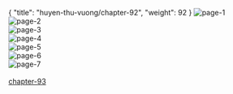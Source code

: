 { "title": "huyen-thu-vuong/chapter-92", "weight": 92 }
<img src="huyen-thu-vuong_0092_01-4c148efa26dfc694e5a48962f94df60e.webp" alt="page-1" origin="https://3.bp.blogspot.com/-8Uc4BuUZTrw/V1LA9xmv89I/AAAAAAAHaFA/JyADsewCLiI/s0/Huyen-Thu-Vuong-Chapter-92-P-2.jpg"><br/>
<img src="huyen-thu-vuong_0092_02-dbb5f4c31f6f0925c7d94908f41a2438.webp" alt="page-2" origin="https://3.bp.blogspot.com/-yyDYTTl-Eb0/V1LA_uAueVI/AAAAAAAHaFI/f3cytFP7u5I/s0/Huyen-Thu-Vuong-Chapter-92-P-3.jpg"><br/>
<img src="huyen-thu-vuong_0092_03-88171e023615ffc1c452e8bab9287bd3.webp" alt="page-3" origin="https://3.bp.blogspot.com/-2M_IrC4g2Fc/V1LBBGq3XNI/AAAAAAAHaFQ/uWFPV59w1Wc/s0/Huyen-Thu-Vuong-Chapter-92-P-4.jpg"><br/>
<img src="huyen-thu-vuong_0092_04-3fdb7dc877b8bf7611ab07f08f1ee7fb.webp" alt="page-4" origin="https://3.bp.blogspot.com/-PxiA908Lhpc/V1LBBwt7ZII/AAAAAAAHaFY/SbKK0QdpLVw/s0/Huyen-Thu-Vuong-Chapter-92-P-5.jpg"><br/>
<img src="huyen-thu-vuong_0092_05-46f9f98302e51c93407d20cb45a574a4.webp" alt="page-5" origin="https://3.bp.blogspot.com/-JwbIS5yIWoI/V1LBC7krF_I/AAAAAAAHaFg/2isDUn2nmFI/s0/Huyen-Thu-Vuong-Chapter-92-P-6.jpg"><br/>
<img src="huyen-thu-vuong_0092_06-08989684c90572b836fb1b44cdede5e6.webp" alt="page-6" origin="https://3.bp.blogspot.com/-H1t_DORyvcM/V1LBD1q3BtI/AAAAAAAHaFo/DhbTjp7se8M/s0/Huyen-Thu-Vuong-Chapter-92-P-7.jpg"><br/>
<img src="huyen-thu-vuong_0092_07-270e047ba5014885e9071c8d4548717a.webp" alt="page-7" origin="https://3.bp.blogspot.com/-bgh8O4z6nIY/V1LBFJj8BjI/AAAAAAAHaFw/1pCpk6p_MtM/s0/Huyen-Thu-Vuong-Chapter-92-P-8.jpg"><br/>
<br/><a class="nextchap" href="/huyen-thu-vuong/chapter-93">chapter-93</a>
